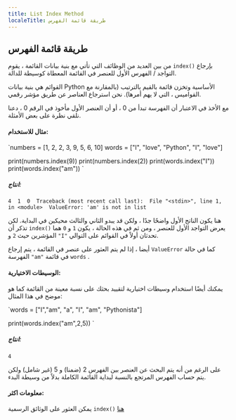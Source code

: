 ```yaml
---
title: List Index Method
localeTitle: طريقة قائمة الفهرس
---
```

## طريقة قائمة الفهرس

من بين العديد من الوظائف التي تأتي مع بنية بيانات القائمة ، يقوم `index()` بإرجاع التواجد / الفهرس الأول للعنصر في القائمة المعطاة كوسيطة للدالة.

القوائم هي بنية بيانات Python الأساسية وتخزن قائمة بالقيم بالترتيب (بالمقارنة مع القواميس ، التي لا يهم أمرها). نحن استرجاع العناصر عن طريق مؤشر رقمي.

مع الأخذ في الاعتبار أن الفهرسة تبدأ من 0 ، أو أن العنصر الأول مأخوذ في الرقم 0 ، دعنا نلقي نظرة على بعض الأمثلة.

#### مثال للاستخدام:

 `numbers = [1, 2, 2, 3, 9, 5, 6, 10] 
 words = ["I", "love", "Python", "I", "love"] 
 
 print(numbers.index(9)) 
 print(numbers.index(2)) 
 print(words.index("I")) 
 print(words.index("am")) 
` 

##### انتاج:

 `4 
 1 
 0 
 Traceback (most recent call last): 
  File "<stdin>", line 1, in <module> 
 ValueError: 'am' is not in list 
` 

هنا يكون الناتج الأول واضحًا جدًا ، ولكن قد يبدو الثاني والثالث محيكين في البداية. لكن تذكر أن `index()` يعرض التواجد الأول للعنصر ، ومن ثم في هذه الحالة ، يكون `1` و `0` هما المؤشرين حيث `2` و `"I"` تحدثان أولاً في القوائم على التوالي.

أيضا ، إذا لم يتم العثور على عنصر في القائمة ، يتم إرجاع `ValueError` كما في حالة الفهرسة `"am"` في قائمة `words` .

#### الوسيطات الاختيارية:

يمكنك أيضًا استخدام وسيطات اختيارية لتقييد بحثك على نسبة معينة من القائمة كما هو موضح في هذا المثال:

 `words = ["I","am", "a", "I", "am", "Pythonista"] 
 
 print(words.index("am",2,5)) 
` 

##### انتاج:

 `4 
` 

على الرغم من أنه يتم البحث عن العنصر بين الفهرس 2 (ضمنا) و 5 (غير شامل) ولكن يتم حساب الفهرس المرتجع بالنسبة لبداية القائمة الكاملة بدلاً من وسيطة البدء.

#### معلومات اكثر:

يمكن العثور على الوثائق الرسمية `index()` [هنا](https://docs.python.org/3.6/tutorial/datastructures.html)